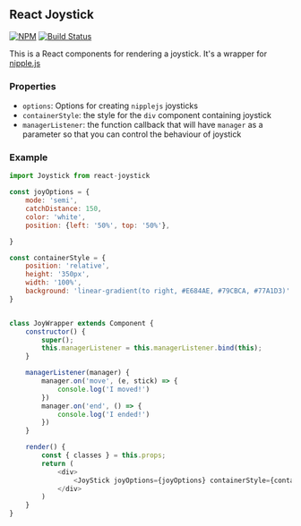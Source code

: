 ## React Joystick

[![NPM](https://nodei.co/npm/react-joystick.png)](https://nodei.co/npm/react-joystick/)
[![Build Status](https://travis-ci.org/yodahuang/react_joystick.svg?branch=master)](https://travis-ci.org/yodahuang/react_joystick)

This is a React components for rendering a joystick. It's a wrapper for [nipple.js](https://yoannmoinet.github.io/nipplejs/)

### Properties

- `options`: Options for creating `nipplejs` joysticks
- `containerStyle`: the style for the `div` component containing joystick
- `managerListener`: the function callback that will have `manager` as a parameter so that you can control the behaviour of joystick

### Example

```javascript
import Joystick from react-joystick

const joyOptions = {
    mode: 'semi',
    catchDistance: 150,
    color: 'white',
    position: {left: '50%', top: '50%'},

}

const containerStyle = {
    position: 'relative',
    height: '350px',
    width: '100%',
    background: 'linear-gradient(to right, #E684AE, #79CBCA, #77A1D3)'
}


class JoyWrapper extends Component {
    constructor() {
        super();
        this.managerListener = this.managerListener.bind(this);
    }

    managerListener(manager) {
        manager.on('move', (e, stick) => {
            console.log('I moved!')
        })
        manager.on('end', () => {
            console.log('I ended!')
        })
    }

    render() {
        const { classes } = this.props;
        return (
            <div>
                <JoyStick joyOptions={joyOptions} containerStyle={containerStyle} managerListener={this.managerListener} />
            </div>
        )
    }
}

```
